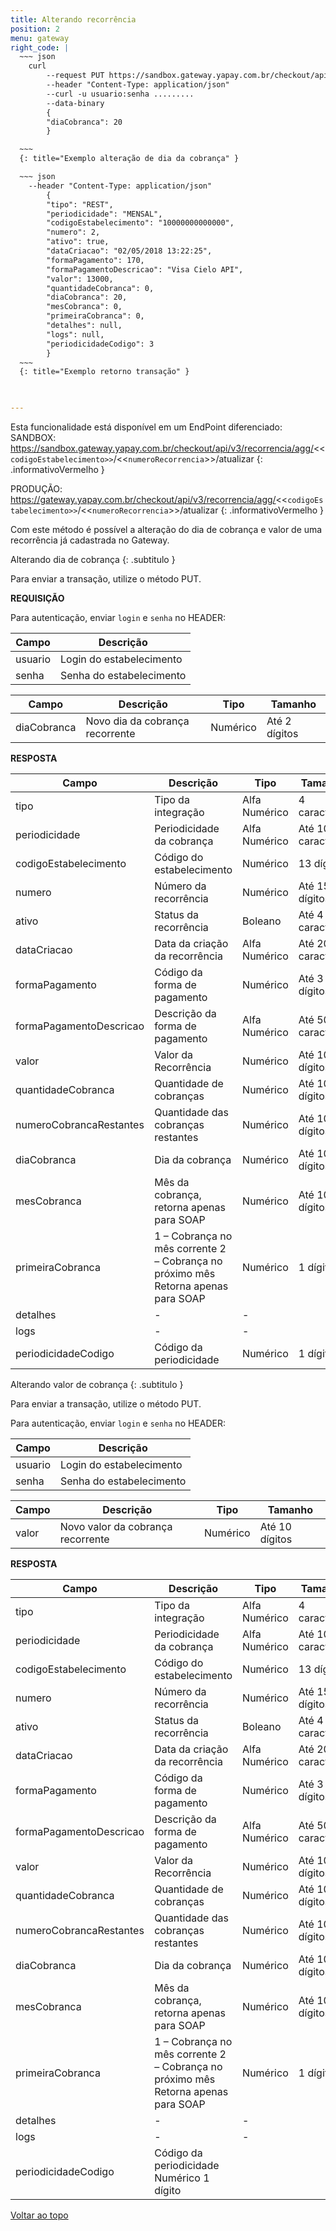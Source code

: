 ```yaml
---
title: Alterando recorrência
position: 2
menu: gateway
right_code: |
  ~~~ json
    curl
        --request PUT https://sandbox.gateway.yapay.com.br/checkout/api/v3/recorrencia/agg/10000000000000/2/atualizar
        --header "Content-Type: application/json"
        --curl -u usuario:senha .........
        --data-binary
        {
        "diaCobranca": 20
        }

  ~~~
  {: title="Exemplo alteração de dia da cobrança" }

  ~~~ json
    --header "Content-Type: application/json"
        {
        "tipo": "REST",
        "periodicidade": "MENSAL",
        "codigoEstabelecimento": "10000000000000",
        "numero": 2,
        "ativo": true,
        "dataCriacao": "02/05/2018 13:22:25",
        "formaPagamento": 170,
        "formaPagamentoDescricao": "Visa Cielo API",
        "valor": 13000,
        "quantidadeCobranca": 0,
        "diaCobranca": 20,
        "mesCobranca": 0,
        "primeiraCobranca": 0,
        "detalhes": null,
        "logs": null,
        "periodicidadeCodigo": 3
        }
  ~~~
  {: title="Exemplo retorno transação" }
  


---
```


 <i class="fa fa-exclamation-circle" aria-hidden="true"></i> Esta funcionalidade está disponível em um EndPoint diferenciado: SANDBOX: https://sandbox.gateway.yapay.com.br/checkout/api/v3/recorrencia/agg/<<`codigoEstabelecimento>>`/<<`numeroRecorrencia`>>/atualizar 
{: .informativoVermelho }

<i class="fa fa-exclamation-circle" aria-hidden="true"></i> PRODUÇÃO: https://gateway.yapay.com.br/checkout/api/v3/recorrencia/agg/<<`codigoEstabelecimento>>`/<<`numeroRecorrencia`>>/atualizar
{: .informativoVermelho }

 

Com este método é possível a alteração do dia de cobrança e valor de uma recorrência já cadastrada no Gateway.

Alterando dia de cobrança
{: .subtitulo }

<i class="fa fa-info-circle" aria-hidden="true"></i> Para enviar a transação, utilize o método <span class="put">PUT</span>.


**REQUISIÇÃO**


Para autenticação, enviar `login` e `senha` no HEADER:

| Campo   | Descrição                |
|---------|--------------------------|
| usuario | Login do estabelecimento |
| senha   | Senha do estabelecimento |


| Campo       | Descrição                       | Tipo     | Tamanho       |
|-------------|---------------------------------|----------|---------------|
| diaCobranca | Novo dia da cobrança recorrente | Numérico | Até 2 dígitos |


**RESPOSTA**


| Campo                   | Descrição                                                                         | Tipo          | Tamanho           |
|-------------------------|-----------------------------------------------------------------------------------|---------------|-------------------|
| tipo                    | Tipo da integração                                                                | Alfa Numérico | 4 caracteres      |
| periodicidade           | Periodicidade da cobrança                                                         | Alfa Numérico | Até 10 caracteres |
| codigoEstabelecimento   | Código do estabelecimento                                                         | Numérico      | 13 dígitos        |
| numero                  | Número da recorrência                                                             | Numérico      | Até 15 dígitos    |
| ativo                   | Status da recorrência                                                             | Boleano       | Até 4 caracteres  |
| dataCriacao             | Data da criação da recorrência                                                    | Alfa Numérico | Até 20 caracteres |
| formaPagamento          | Código da forma de pagamento                                                      | Numérico      | Até 3 dígitos     |
| formaPagamentoDescricao | Descrição da forma de pagamento                                                   | Alfa Numérico | Até 50 caracteres |
| valor                   | Valor da Recorrência                                                              | Numérico      | Até 10 dígitos    |
| quantidadeCobranca      | Quantidade de cobranças                                                           | Numérico      | Até 10 dígitos    |
| numeroCobrancaRestantes | Quantidade das cobranças restantes                                                | Numérico      | Até 10 dígitos    |
| diaCobranca             | Dia da cobrança                                                                   | Numérico      | Até 10 dígitos    |
| mesCobranca             | Mês da cobrança, retorna apenas para SOAP                                         | Numérico      | Até 10 dígitos    |
| primeiraCobranca        | 1 – Cobrança no mês corrente 2 – Cobrança no próximo mês Retorna apenas para SOAP | Numérico      | 1 dígito          |
| detalhes                | - | - |
| logs                    | - | - |
| periodicidadeCodigo     | Código da periodicidade                                                           | Numérico      | 1 dígito          |


Alterando valor de cobrança
{: .subtitulo }

 <i class="fa fa-info-circle" aria-hidden="true"></i> Para enviar a transação, utilize o método <span class="put">PUT</span>.


Para autenticação, enviar `login` e `senha` no HEADER:

| Campo   | Descrição                |
|---------|--------------------------|
| usuario | Login do estabelecimento |
| senha   | Senha do estabelecimento |


| Campo       | Descrição                          | Tipo     | Tamanho        |
|-------------|------------------------------------|----------|----------------|
| valor       | Novo valor da cobrança recorrente  | Numérico | Até 10 dígitos |

**RESPOSTA**


| Campo                   | Descrição                                                                          | Tipo           | Tamanho           |
|-------------------------|------------------------------------------------------------------------------------|----------------|-------------------|
| tipo                    | Tipo da integração                                                                 | Alfa Numérico  | 4 caracteres      |
| periodicidade           | Periodicidade da cobrança                                                          | Alfa Numérico  | Até 10 caracteres |
| codigoEstabelecimento   | Código do estabelecimento                                                          | Numérico       | 13 dígitos        |
| numero                  | Número da recorrência                                                              | Numérico       | Até 15 dígitos    |
| ativo                   | Status da recorrência                                                              | Boleano        | Até 4 caracteres  |
| dataCriacao             | Data da criação da recorrência                                                     | Alfa Numérico  | Até 20 caracteres |
| formaPagamento          | Código da forma de pagamento                                                       | Numérico       | Até 3 dígitos     |
| formaPagamentoDescricao | Descrição da forma de pagamento                                                    | Alfa Numérico  | Até 50 caracteres |
| valor                   | Valor da Recorrência                                                               | Numérico       | Até 10 dígitos    |
| quantidadeCobranca      | Quantidade de cobranças                                                            | Numérico       | Até 10 dígitos    |
| numeroCobrancaRestantes | Quantidade das cobranças restantes                                                 | Numérico       | Até 10 dígitos    |
| diaCobranca             | Dia da cobrança                                                                    | Numérico       | Até 10 dígitos    |
| mesCobranca             | Mês da cobrança, retorna apenas para SOAP                                          | Numérico       | Até 10 dígitos    |
| primeiraCobranca        | 1 – Cobrança no mês corrente 2 – Cobrança no próximo mês Retorna apenas para SOAP  | Numérico       | 1 dígito          |
| detalhes | - | - |
| logs     | - | - |
| periodicidadeCodigo     | Código da periodicidade     Numérico	1 dígito




<div class="voltar-ao-topo"><a href="#"><i class="fa fa-arrow-up" aria-hidden="true"></i>Voltar ao topo</a></div>

